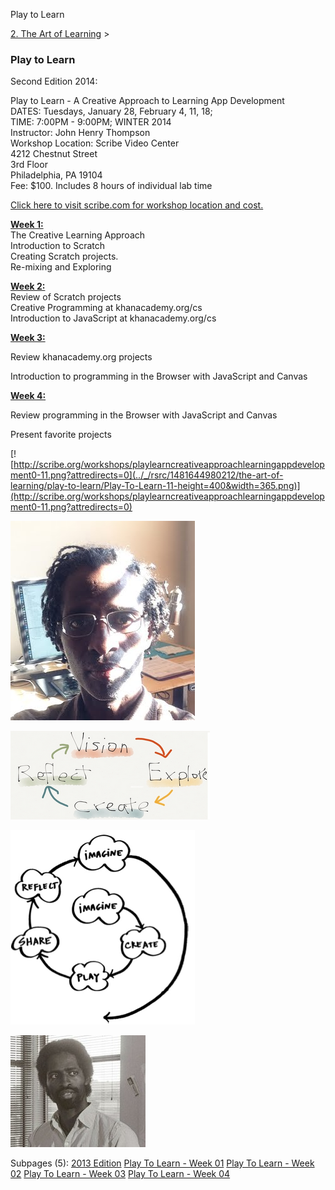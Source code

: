 Play to Learn 

[2\. The Art of Learning](../the-art-of-learning.md)‎ > ‎

### Play to Learn

Second Edition 2014:  
  
Play to Learn - A Creative Approach to Learning App Development  
DATES: Tuesdays, January 28, February 4, 11, 18;  
TIME: 7:00PM - 9:00PM; WINTER 2014  
Instructor: John Henry Thompson  
Workshop Location: Scribe Video Center  
4212 Chestnut Street  
3rd Floor  
Philadelphia, PA 19104  
Fee: $100. Includes 8 hours of individual lab time  
  
[Click here to visit scribe.com for workshop location and cost.](http://scribe.org/workshops/playlearncreativeapproachlearningappdevelopment0)  
  

[**Week 1:**](play-to-learn/week-01.md)  
The Creative Learning Approach  
Introduction to Scratch  
Creating Scratch projects.  
Re-mixing and Exploring  
  
[**Week 2:**](play-to-learn/play-to-learn---week-02.md)  
Review of Scratch projects  
Creative Programming at khanacademy.org/cs  
Introduction to JavaScript at khanacademy.org/cs  
  
[**Week 3:**](play-to-learn/play-to-learn---week-03.md)  

Review khanacademy.org projects  

Introduction to programming in the Browser with JavaScript and Canvas  
  

[**Week 4:**](play-to-learn/play-to-learn---week-04.md)  

Review programming in the Browser with JavaScript and Canvas  

Present favorite projects

[](http://scribe.org/workshops/playlearncreativeapproachlearningcomputerprogramming)

  
  

[![http://scribe.org/workshops/playlearncreativeapproachlearningappdevelopment0-11.png?attredirects=0](../_/rsrc/1481644980212/the-art-of-learning/play-to-learn/Play-To-Learn-11-height=400&width=365.png)](http://scribe.org/workshops/playlearncreativeapproachlearningappdevelopment0-11.png?attredirects=0)

  

  

[![](../_/rsrc/1481644980212/the-art-of-learning/play-to-learn/jht-shadow-crop-height=320&width=295.jpg)](http://www.johnhenrythompson.com/the-art-of-learning/play-to-learn/jht-shadow-crop.jpg?attredirects=0)

  
  
  
[![](../_/rsrc/1481644980212/the-art-of-learning/play-to-learn/Vision-Explore-Create-Reflect.png)](breadfrui.md)  
  

[![](../_/rsrc/1481644980212/the-art-of-learning/play-to-learn/Imagine-Create-Play-Share-Reflect.png)](learning-creative-learning/session1-feb11.md)  
  

[![](../_/rsrc/1481644980212/the-art-of-learning/play-to-learn/jht-editdroid.jpg)](http://www.johnhenrythompson.com/the-art-of-learning/play-to-learn/jht-editdroid.jpg?attredirects=0)

  

  

Subpages (5): [2013 Edition](play-to-learn/2013-edition.md) [Play To Learn - Week 01](play-to-learn/week-01.md) [Play To Learn - Week 02](play-to-learn/play-to-learn---week-02.md) [Play To Learn - Week 03](play-to-learn/play-to-learn---week-03.md) [Play To Learn - Week 04](play-to-learn/play-to-learn---week-04.md)

